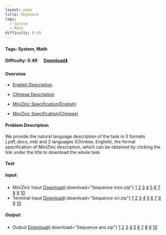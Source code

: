 ```yaml
---
layout: page
title: Sequence
tags:
  - System
  - Math
difficulty: 0.49
---
```


#### Tags: System, Math
#### Difficulty: 0.49 &nbsp;&nbsp;&nbsp;&nbsp; [Download⬇️](../../dataset/Sequence.zip)
#### Overview
- [English Description](../../dataset/Sequence/task_e.pdf)
- [Chinese Description](../../dataset/Sequence/task_c.pdf)
- [MiniZinc Specification(English)](../../dataset/Sequence/task_e_mzn.txt)

- [MiniZinc Specification(Chinese)](../../dataset/Sequence/task_c_mzn.txt)

#### Problem Description
We provide the natural language description of the task in 3 formats (.pdf,.docx,.md) and 2 languages (Chinese, English), the formal specification of MiniZinc description, which can be obtained by clicking the link under the title to download the whole task
#### Test
##### Input:
- MiniZinc Input [Download](../../dataset/Sequence/tests/mzn_form.zip){:download="Sequence mzn.zip"} [1](../../dataset/Sequence/tests/mzn_form/1_dzn.txt) [2](../../dataset/Sequence/tests/mzn_form/2_dzn.txt) [3](../../dataset/Sequence/tests/mzn_form/3_dzn.txt) [4](../../dataset/Sequence/tests/mzn_form/4_dzn.txt) [5](../../dataset/Sequence/tests/mzn_form/5_dzn.txt) [6](../../dataset/Sequence/tests/mzn_form/6_dzn.txt) [7](../../dataset/Sequence/tests/mzn_form/7_dzn.txt) [8](../../dataset/Sequence/tests/mzn_form/8_dzn.txt) [9](../../dataset/Sequence/tests/mzn_form/9_dzn.txt) [10](../../dataset/Sequence/tests/mzn_form/10_dzn.txt) 
- Terminal Input [Download](../../dataset/Sequence/tests/origin_form.zip){:download="Sequence ori.zip"} [1](../../dataset/Sequence/tests/origin_form/1.in) [2](../../dataset/Sequence/tests/origin_form/2.in) [3](../../dataset/Sequence/tests/origin_form/3.in) [4](../../dataset/Sequence/tests/origin_form/4.in) [5](../../dataset/Sequence/tests/origin_form/5.in) [6](../../dataset/Sequence/tests/origin_form/6.in) [7](../../dataset/Sequence/tests/origin_form/7.in) [8](../../dataset/Sequence/tests/origin_form/8.in) [9](../../dataset/Sequence/tests/origin_form/9.in) [10](../../dataset/Sequence/tests/origin_form/10.in) 

##### Output:
- Output [Download](../../dataset/Sequence/tests/ans.zip){:download="Sequence ans.zip"} [1](../../dataset/Sequence/tests/ans/1_out.txt) [2](../../dataset/Sequence/tests/ans/2_out.txt) [3](../../dataset/Sequence/tests/ans/3_out.txt) [4](../../dataset/Sequence/tests/ans/4_out.txt) [5](../../dataset/Sequence/tests/ans/5_out.txt) [6](../../dataset/Sequence/tests/ans/6_out.txt) [7](../../dataset/Sequence/tests/ans/7_out.txt) [8](../../dataset/Sequence/tests/ans/8_out.txt) [9](../../dataset/Sequence/tests/ans/9_out.txt) [10](../../dataset/Sequence/tests/ans/10_out.txt) 

